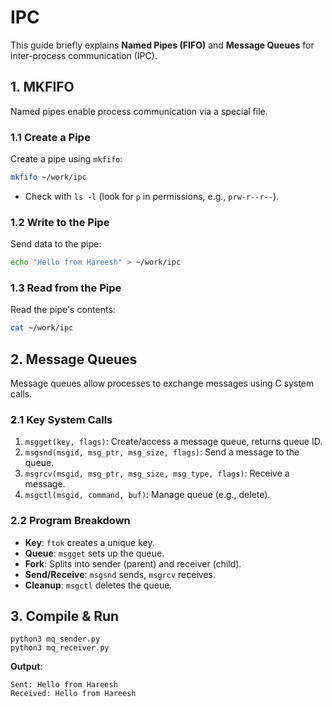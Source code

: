 # IPC

This guide briefly explains **Named Pipes (FIFO)** and **Message Queues** for inter-process communication (IPC).

## 1. MKFIFO

Named pipes enable process communication via a special file.

### 1.1 Create a Pipe
Create a pipe using `mkfifo`:

```bash
mkfifo ~/work/ipc
```

- Check with `ls -l` (look for `p` in permissions, e.g., `prw-r--r--`).

### 1.2 Write to the Pipe
Send data to the pipe:

```bash
echo "Hello from Hareesh" > ~/work/ipc
```

### 1.3 Read from the Pipe
Read the pipe's contents:

```bash
cat ~/work/ipc
```

## 2. Message Queues

Message queues allow processes to exchange messages using C system calls.

### 2.1 Key System Calls
1. `msgget(key, flags)`: Create/access a message queue, returns queue ID.
2. `msgsnd(msgid, msg_ptr, msg_size, flags)`: Send a message to the queue.
3. `msgrcv(msgid, msg_ptr, msg_size, msg_type, flags)`: Receive a message.
4. `msgctl(msgid, command, buf)`: Manage queue (e.g., delete).


### 2.2 Program Breakdown
- **Key**: `ftok` creates a unique key.
- **Queue**: `msgget` sets up the queue.
- **Fork**: Splits into sender (parent) and receiver (child).
- **Send/Receive**: `msgsnd` sends, `msgrcv` receives.
- **Cleanup**: `msgctl` deletes the queue.

## 3. Compile & Run
```
python3 mq_sender.py
python3 mq_receiver.py
```

**Output**:
```
Sent: Hello from Hareesh
Received: Hello from Hareesh
```